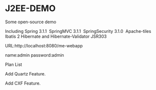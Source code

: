 J2EE-DEMO
=========

Some open-source demo


Including 
Spring 3.1.1 
SpringMVC 3.1.1 
SpringSecurity 3.1.0 
Apache-tiles  
Ibatis 2
Hibernate and Hibernate-Validator JSR303


URL:http://localhost:8080/me-webapp

name:admin password:admin

Plan List


Add Quartz Feature.


Add CXF Feature.


